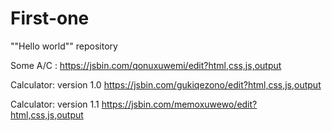# First-one
""Hello world"" repository

Some A/C : https://jsbin.com/qonuxuwemi/edit?html,css,js,output

Calculator: version 1.0  https://jsbin.com/gukiqezono/edit?html,css,js,output 

Calculator: version 1.1  https://jsbin.com/memoxuwewo/edit?html,css,js,output
